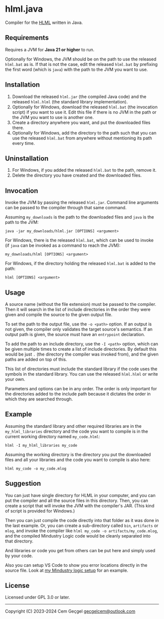 # hlml.java

Compiler for the [HLML](https://github.com/calestialgem/hlml) written in Java.

## Requirements

Requires a JVM for **Java 21 or higher** to run.

Optionally for Windows, the JVM should be on the path to use the released
`hlml.bat` as is. If that is not the case, edit the released `hlml.bat` by
prefixing the first word (which is `java`) with the path to the JVM you want to
use.

## Installation

1. Download the released `hlml.jar` (the compiled Java code) and the released
   `hlml.hlml` (the standard library implementation).
2. Optionally for Windows, download the released `hlml.bat` (the invocation
   script) if you want to use it. Edit this file if there is no JVM in the path
   or the JVM you want to use is another one.
3. Create a directory anywhere you want, and put the downloaded files there.
4. Optionally for Windows, add the directory to the path such that you can use
   the released `hlml.bat` from anywhere without mentioning its path every time.

## Uninstallation

1. For Windows, if you added the released `hlml.bat` to the path, remove it.
2. Delete the directory you have created and the downloaded files.

## Invocation

Invoke the JVM by passing the released `hlml.jar`. Command line arguments can be
passed to the compiler through that same command.

Assuming `my_downloads` is the path to the downloaded files and `java` is the
path to the JVM:

`java -jar my_downloads/hlml.jar [OPTIONS] <argument>`

For Windows, there is the released `hlml.bat`, which can be used to invoke (if
`java` can be invoked as a command to reach the JVM):

`my_downloads/hlml [OPTIONS] <argument>`

For Windows, if the directory holding the released `hlml.bat` is added to the
path:

`hlml [OPTIONS] <argument>`

## Usage

A source name (without the file extension) must be passed to the compiler. Then
it will search in the list of include directories in the order they were given
and compile the source to the given output file.

To set the path to the output file, use the `-o <path>` option. If an output is
not given, the compiler only validates the target source's semantics. If an
output path is given, the source must have an `entrypoint` declaration.

To add the path to an include directory, use the `-I <path>` option, which can
be given multiple times to create a list of include directories. By default this
would be just `.` (the directory the compiler was invoked from), and the given
paths are added on top of this.

This list of directories must include the standard library if the code uses the
symbols in the standard library. You can use the released `hlml.hlml` or write
your own.

Parameters and options can be in any order. The order is only important for the
directories added to the include path because it dictates the order in which
they are searched through.

## Example

Assuming the standard library and other required libraries are in the
`my_hlml_libraries` directory and the code you want to compile is in the current
working directory named `my_code.hlml`:

`hlml -I my_hlml_libraries my_code`

Assuming the working directory is the directory you put the downloaded files and
all your libraries and the code you want to compile is also here:

`hlml my_code -o my_code.mlog`

## Suggestion

You can just have single directory for HLML in your computer, and you can put
the compiler and all the source files in this directory. Then, you can create a
script that will invoke the JVM with the compiler's JAR. (This kind of script is
provided for Windows.)

Then you can just compile the code directly into that folder as it was done in
the last example. Or, you can create a sub-directory called `bin`, `artifacts`
or `mlog`, and invoke the compiler like
`hlml my_code -o artifacts/my_code.mlog`, and the compiled Mindustry Logic code
would be cleanly separated into that directory.

And libraries or code you get from others can be put here and simply used by
your code.

Also you can setup VS Code to show you error locations directly in the source
file. Look at
[my Mindustry logic setup](https://github.com/calestialgem/mindustry_logic) for
an example.

## License

Licensed under GPL 3.0 or later.

---

Copyright (C) 2023-2024 Cem Geçgel <gecgelcem@outlook.com>
